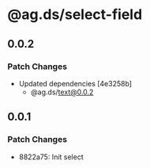 # @ag.ds/select-field

## 0.0.2

### Patch Changes

- Updated dependencies [4e3258b]
  - @ag.ds/text@0.0.2

## 0.0.1

### Patch Changes

- 8822a75: Init select
